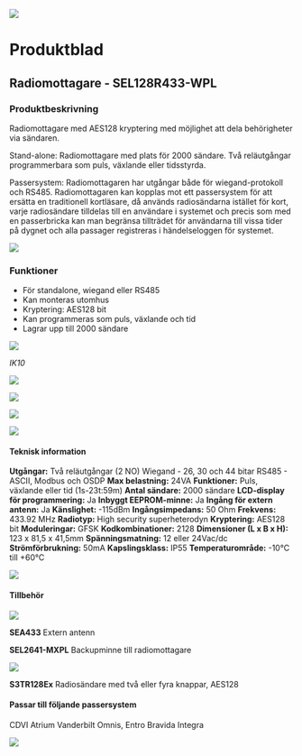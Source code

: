 ![](_page_0_Picture_0.jpeg)

# **Produktblad**

## **Radiomottagare - SEL128R433-WPL**

### **Produktbeskrivning**

Radiomottagare med AES128 kryptering med möjlighet att dela behörigheter via sändaren.

Stand-alone: Radiomottagare med plats för 2000 sändare. Två reläutgångar programmerbara som puls, växlande eller tidsstyrda.

Passersystem: Radiomottagaren har utgångar både för wiegand-protokoll och RS485. Radiomottagaren kan kopplas mot ett passersystem för att ersätta en traditionell kortläsare, då används radiosändarna istället för kort, varje radiosändare tilldelas till en användare i systemet och precis som med en passerbricka kan man begränsa tillträdet för användarna till vissa tider på dygnet och alla passager registreras i händelseloggen för systemet.

![](_page_0_Picture_7.jpeg)

### **Funktioner**

- För standalone, wiegand eller RS485
- Kan monteras utomhus
- Kryptering: AES128 bit
- Kan programmeras som puls, växlande och tid
- Lagrar upp till 2000 sändare

![](_page_0_Picture_14.jpeg)

*IK10*

![](_page_0_Picture_15.jpeg)

![](_page_0_Picture_16.jpeg)

![](_page_0_Picture_18.jpeg)

![](_page_1_Picture_0.jpeg)

#### **Teknisk information**

**Utgångar:** Två reläutgångar (2 NO) Wiegand - 26, 30 och 44 bitar RS485 - ASCII, Modbus och OSDP **Max belastning:** 24VA **Funktioner:** Puls, växlande eller tid (1s-23t:59m) **Antal sändare:** 2000 sändare **LCD-display för programmering:** Ja **Inbyggt EEPROM-minne:** Ja **Ingång för extern antenn:** Ja **Känslighet:** -115dBm **Ingångsimpedans:** 50 Ohm **Frekvens:** 433.92 MHz **Radiotyp:** High security superheterodyn **Kryptering:** AES128 bit **Moduleringar:** GFSK **Kodkombinationer:** 2128 **Dimensioner (L x B x H):** 123 x 81,5 x 41,5mm **Spänningsmatning:** 12 eller 24Vac/dc **Strömförbrukning:** 50mA **Kapslingsklass:** IP55 **Temperaturområde:** -10°C till +60°C

![](_page_1_Figure_3.jpeg)

#### **Tillbehör**

![](_page_1_Picture_5.jpeg)

**SEA433** Extern antenn

**SEL2641-MXPL** Backupminne till radiomottagare

![](_page_1_Picture_9.jpeg)

**S3TR128Ex** Radiosändare med två eller fyra knappar, AES128

#### **Passar till följande passersystem**

CDVI Atrium Vanderbilt Omnis, Entro Bravida Integra

![](_page_1_Picture_13.jpeg)